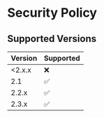 # Security Policy

## Supported Versions


| Version | Supported          |
| ------- | ------------------ |
| <2.x.x  | :x:                |
| 2.1     | :white_check_mark: |
| 2.2.x   | :white_check_mark: |
| 2.3.x   | :white_check_mark: |

